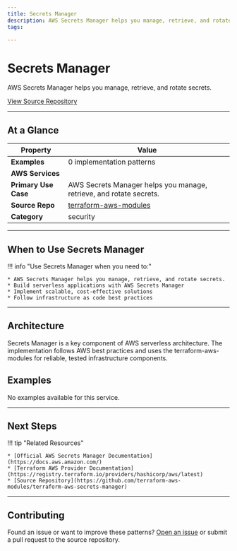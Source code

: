 ```yaml
---
title: Secrets Manager
description: AWS Secrets Manager helps you manage, retrieve, and rotate secrets.
tags:

---
```


# Secrets Manager

AWS Secrets Manager helps you manage, retrieve, and rotate secrets.

<div class="md-typeset" markdown>
<div class="md-grid">
<div class="md-cell md-cell--12">
<a href="https://github.com/terraform-aws-modules/terraform-aws-secrets-manager" title="View Source" class="md-button md-button--primary">
View Source Repository
</a>
</div>
</div>
</div>

---

## At a Glance



<div class="at-a-glance" markdown="1">

| Property | Value |
| --- | --- |
| **Examples** | 0 implementation patterns |
| **AWS Services** |  |
| **Primary Use Case** | AWS Secrets Manager helps you manage, retrieve, and rotate secrets. |
| **Source Repo** | [terraform-aws-modules](https://github.com/terraform-aws-modules/terraform-aws-secrets-manager) |
| **Category** | security |

</div>

---

## When to Use Secrets Manager

!!! info "Use Secrets Manager when you need to:"

    * AWS Secrets Manager helps you manage, retrieve, and rotate secrets.
    * Build serverless applications with AWS Secrets Manager
    * Implement scalable, cost-effective solutions
    * Follow infrastructure as code best practices

---

## Architecture

Secrets Manager is a key component of AWS serverless architecture. The implementation follows AWS best practices and uses the terraform-aws-modules for reliable, tested infrastructure components.


## Examples

No examples available for this service.

---

## Next Steps

!!! tip "Related Resources"

    * [Official AWS Secrets Manager Documentation](https://docs.aws.amazon.com/)
    * [Terraform AWS Provider Documentation](https://registry.terraform.io/providers/hashicorp/aws/latest)
    * [Source Repository](https://github.com/terraform-aws-modules/terraform-aws-secrets-manager)

---

## Contributing

Found an issue or want to improve these patterns? [Open an issue](https://github.com/terraform-aws-modules/terraform-aws-secrets-manager/issues) or submit a pull request to the source repository.
